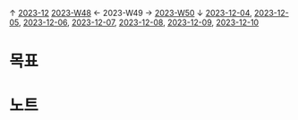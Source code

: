 
↑ [2023-12](2023-12.md)
[2023-W48](2023-W48.md) ← 2023-W49 → [2023-W50](2023-W50.md)
↓ [2023-12-04](2023-12-04.md), [2023-12-05](2023-12-05.md), [2023-12-06](2023-12-06.md), [2023-12-07](2023-12-07.md), [2023-12-08](2023-12-08.md), [2023-12-09](2023-12-09.md), [2023-12-10](2023-12-10.md)

# 목표



# 노트




